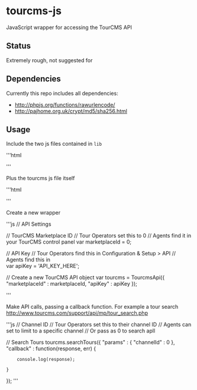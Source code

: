 # tourcms-js

JavaScript wrapper for accessing the TourCMS API

## Status

Extremely rough, not suggested for 

## Dependencies

Currently this repo includes all dependencies:

* http://phpjs.org/functions/rawurlencode/
* http://pajhome.org.uk/crypt/md5/sha256.html

## Usage

Include the two js files contained in `lib` 

'''html
<script type="text/javascript" src="lib/sha256.js"></script>
<script type="text/javascript" src="lib/rawurlencode.js"></script>
'''

Plus the tourcms js file itself

'''html
<script type="text/javascript" src="tourcms-0.0.2.js"></script>
'''

Create a new wrapper

'''js
// API Settings

// TourCMS Marketplace ID
// Tour Operators set this to 0
// Agents find it in your TourCMS control panel
var marketplaceId = 0;

// API Key
// Tour Operators find this in Configuration & Setup > API
// Agents find this in  
var apiKey = 'API_KEY_HERE';
 
// Create a new TourCMS API object
var tourcms = TourcmsApi({
	"marketplaceId" : marketplaceId, 
 	"apiKey" : apiKey
});
 
'''

Make API calls, passing a callback function. For example a tour search
http://www.tourcms.com/support/api/mp/tour_search.php

'''js
// Channel ID
// Tour Operators set this to their channel ID
// Agents can set to limit to a specific channel
// Or pass as 0 to search apll

// Search Tours
tourcms.searchTours({
	"params" : {
		"channelId" : 0
	},
	"callback" : function(response, err) {
	
		console.log(response);		
		
	}
});
'''
